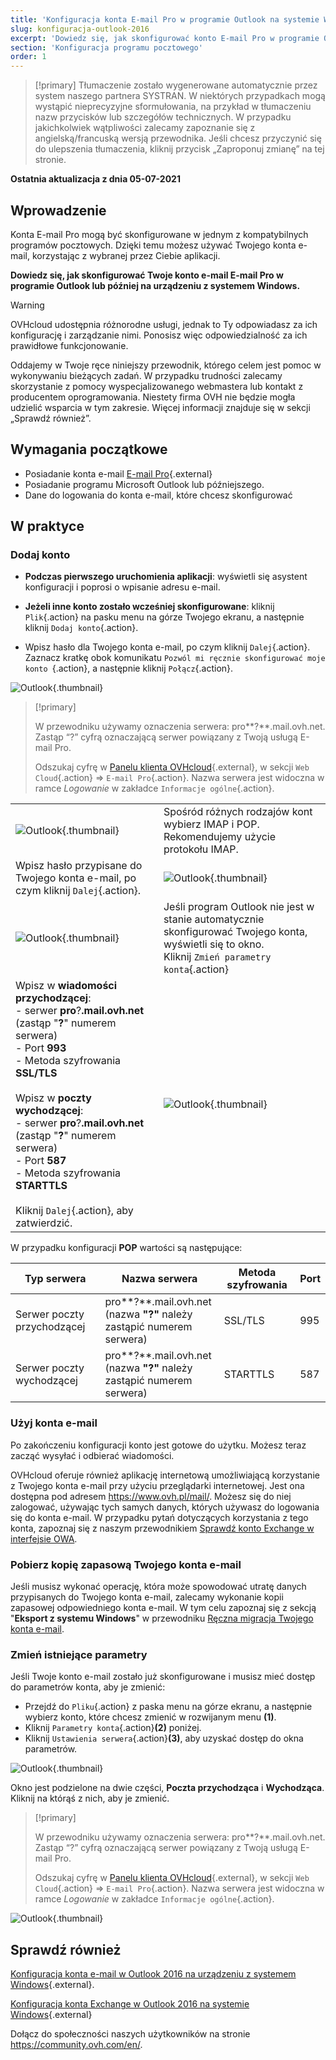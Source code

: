 ```yaml
---
title: 'Konfiguracja konta E-mail Pro w programie Outlook na systemie Windows'
slug: konfiguracja-outlook-2016
excerpt: 'Dowiedz się, jak skonfigurować konto E-mail Pro w programie Outlook na urządzeniu z systemem Windows'
section: 'Konfiguracja programu pocztowego'
order: 1
---
```


> [!primary]
> Tłumaczenie zostało wygenerowane automatycznie przez system naszego partnera SYSTRAN. W niektórych przypadkach mogą wystąpić nieprecyzyjne sformułowania, na przykład w tłumaczeniu nazw przycisków lub szczegółów technicznych. W przypadku jakichkolwiek wątpliwości zalecamy zapoznanie się z angielską/francuską wersją przewodnika. Jeśli chcesz przyczynić się do ulepszenia tłumaczenia, kliknij przycisk „Zaproponuj zmianę” na tej stronie.
>

**Ostatnia aktualizacja z dnia 05-07-2021**

## Wprowadzenie

Konta E-mail Pro mogą być skonfigurowane w jednym z kompatybilnych programów pocztowych. Dzięki temu możesz używać Twojego konta e-mail, korzystając z wybranej przez Ciebie aplikacji.

**Dowiedz się, jak skonfigurować Twoje konto e-mail E-mail Pro w programie Outlook lub później na urządzeniu z systemem Windows.**
 

> [!warning]
>
> OVHcloud udostępnia różnorodne usługi, jednak to Ty odpowiadasz za ich konfigurację i zarządzanie nimi. Ponosisz więc odpowiedzialność za ich prawidłowe funkcjonowanie.
> 
> Oddajemy w Twoje ręce niniejszy przewodnik, którego celem jest pomoc w wykonywaniu bieżących zadań. W przypadku trudności zalecamy skorzystanie z pomocy wyspecjalizowanego webmastera lub kontakt z producentem oprogramowania. Niestety firma OVH nie będzie mogła udzielić wsparcia w tym zakresie. Więcej informacji znajduje się w sekcji „Sprawdź również”.
> 

## Wymagania początkowe

- Posiadanie konta e-mail [E-mail Pro](https://www.ovhcloud.com/pl/emails/email-pro/){.external}
- Posiadanie programu Microsoft Outlook lub późniejszego.
- Dane do logowania do konta e-mail, które chcesz skonfigurować

## W praktyce

### Dodaj konto

- **Podczas pierwszego uruchomienia aplikacji**: wyświetli się asystent konfiguracji i poprosi o wpisanie adresu e-mail.

- **Jeżeli inne konto zostało wcześniej skonfigurowane**: kliknij `Plik`{.action} na pasku menu na górze Twojego ekranu, a następnie kliknij `Dodaj konto`{.action}.

- Wpisz hasło dla Twojego konta e-mail, po czym kliknij `Dalej`{.action}. Zaznacz kratkę obok komunikatu `Pozwól mi ręcznie skonfigurować moje konto `{.action}, a następnie kliknij `Połącz`{.action}. 

![Outlook](images/config-outlook-emailpro01.png){.thumbnail}

> [!primary]
>
> W przewodniku używamy oznaczenia serwera: pro**?**.mail.ovh.net. Zastąp “?” cyfrą oznaczającą serwer powiązany z Twoją usługą E-mail Pro.
> 
> Odszukaj cyfrę w [Panelu klienta OVHcloud](https://www.ovh.com/auth/?action=gotomanager&from=https://www.ovh.pl/&ovhSubsidiary=pl){.external}, w sekcji `Web Cloud`{.action} =>  `E-mail Pro`{.action}. Nazwa serwera jest widoczna w ramce *Logowanie* w zakładce `Informacje ogólne`{.action}.
>

| | |
|---|---|
|![Outlook](images/config-outlook-emailpro02.png){.thumbnail}|Spośród różnych rodzajów kont wybierz IMAP i POP. <br>Rekomendujemy użycie protokołu IMAP.|
|Wpisz hasło przypisane do Twojego konta e-mail, po czym kliknij `Dalej`{.action}. |![Outlook](images/config-outlook-emailpro03.png){.thumbnail}|
|![Outlook](images/config-outlook-emailpro04.png){.thumbnail}|Jeśli program Outlook nie jest w stanie automatycznie skonfigurować Twojego konta, wyświetli się to okno. <br>Kliknij `Zmień parametry konta`{.action} |
|Wpisz w **wiadomości przychodzącej**: <br>- serwer **pro**?**.mail.ovh.net** (zastąp "**?**" numerem serwera) <br>- Port **993**<br>- Metoda szyfrowania **SSL/TLS**<br><br>Wpisz w **poczty wychodzącej**: <br>- serwer **pro**?**.mail.ovh.net** (zastąp "**?**" numerem serwera)<br>- Port **587**<br>- Metoda szyfrowania **STARTTLS**<br><br>Kliknij `Dalej`{.action}, aby zatwierdzić. |![Outlook](images/config-outlook-emailpro05.png){.thumbnail}|


W przypadku konfiguracji **POP** wartości są następujące:

|Typ serwera|Nazwa serwera|Metoda szyfrowania|Port|
|---|---|---|---|
|Serwer poczty przychodzącej|pro**?**.mail.ovh.net (nazwa **"?"** należy zastąpić numerem serwera)|SSL/TLS|995|
|Serwer poczty wychodzącej|pro**?**.mail.ovh.net (nazwa **"?"** należy zastąpić numerem serwera)|STARTTLS|587|

### Użyj konta e-mail

Po zakończeniu konfiguracji konto jest gotowe do użytku. Możesz teraz zacząć wysyłać i odbierać wiadomości.

OVHcloud oferuje również aplikację internetową umożliwiającą korzystanie z Twojego konta e-mail przy użyciu przeglądarki internetowej. Jest ona dostępna pod adresem <https://www.ovh.pl/mail/>. Możesz się do niej zalogować, używając tych samych danych, których używasz do logowania się do konta e-mail. W przypadku pytań dotyczących korzystania z tego konta, zapoznaj się z naszym przewodnikiem [Sprawdź konto Exchange w interfejsie OWA](https://docs.ovh.com/pl/microsoft-collaborative-solutions/exchange_2016_przewodnik_dotyczacy_korzystania_z_outlook_web_app/).

### Pobierz kopię zapasową Twojego konta e-mail

Jeśli musisz wykonać operację, która może spowodować utratę danych przypisanych do Twojego konta e-mail, zalecamy wykonanie kopii zapasowej odpowiedniego konta e-mail. W tym celu zapoznaj się z sekcją "**Eksport z systemu Windows**" w przewodniku [Ręczna migracja Twojego konta e-mail](https://docs.ovh.com/pl/emails/przenoszenie-kont-e-mail/#eksport-z-systemu-windows).

### Zmień istniejące parametry

Jeśli Twoje konto e-mail zostało już skonfigurowane i musisz mieć dostęp do parametrów konta, aby je zmienić:

- Przejdź do `Pliku`{.action} z paska menu na górze ekranu, a następnie wybierz konto, które chcesz zmienić w rozwijanym menu **(1)**.
- Kliknij `Parametry konta`{.action}**(2)** poniżej.
- Kliknij `Ustawienia serwera`{.action}**(3)**, aby uzyskać dostęp do okna parametrów.

![Outlook](images/config-outlook-emailpro06.png){.thumbnail}

Okno jest podzielone na dwie części, **Poczta przychodząca** i **Wychodząca**. Kliknij na którąś z nich, aby je zmienić.

> [!primary]
>
> W przewodniku używamy oznaczenia serwera: pro**?**.mail.ovh.net. Zastąp “?” cyfrą oznaczającą serwer powiązany z Twoją usługą E-mail Pro.
> 
> Odszukaj cyfrę w [Panelu klienta OVHcloud](https://www.ovh.com/auth/?action=gotomanager&from=https://www.ovh.pl/&ovhSubsidiary=pl){.external}, w sekcji `Web Cloud`{.action} =>  `E-mail Pro`{.action}. Nazwa serwera jest widoczna w ramce *Logowanie* w zakładce `Informacje ogólne`{.action}.
>

![Outlook](images/config-outlook-emailpro07.png){.thumbnail}


## Sprawdź również

[Konfiguracja konta e-mail w Outlook 2016 na urządzeniu z systemem Windows](https://docs.ovh.com/pl/emails/konfiguracja-outlook-2016/){.external}.

[Konfiguracja konta Exchange w Outlook 2016 na systemie Windows](https://docs.ovh.com/pl/microsoft-collaborative-solutions/konfiguracja-outlook-2016/){.external}

Dołącz do społeczności naszych użytkowników na stronie <https://community.ovh.com/en/>.
